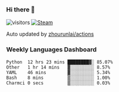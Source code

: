 ### Hi there 👋

![visitors](https://visitor-badge.glitch.me/badge?page_id=zhourunlai)
[![Steam](https://img.shields.io/badge/dynamic/json?label=Steam&query=%24.data.totalSubs&url=https%3A%2F%2Fapi.spencerwoo.com%2Fsubstats%2F%3Fsource%3DsteamGames%26queryKey%3D76561198285156854&suffix=%20Games&logo=steam&labelColor=134375&color=0b1a37&longCache=true)](http://steamcommunity.com/profiles/76561198285156854)

Auto updated by <a href="https://github.com/zhourunlai/zhourunlai/actions" target="_blank">zhourunlai/actions</a>

### Weekly Languages Dashboard

<!--PART:wakatime-->
```text
Python  12 hrs 23 mins ████████▓░ 85.07%
Other   1 hr 14 mins   ▓░░░░░░░░░ 8.57%
YAML    46 mins        ▓░░░░░░░░░ 5.34%
Bash    8 mins         ▒░░░░░░░░░ 1.00%
Charmci 0 secs         ▒░░░░░░░░░ 0.03%
```
<!--PART:wakatime-->
